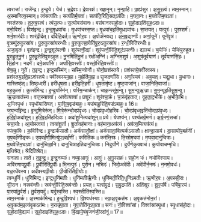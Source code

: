 

  
त्वराजा॑। राजे॑न्द्र। इ॒न्द्र॒ये। येच॑। च॒दे॒वाः। दे॒वारक्ष॑। रक्षा॒नॄन्। नृन्पा॒हि। पा॒ह्य॑सुर। अ॒सु॒र॒त्वं। त्वम॒स्मान्। अ॒स्मानित्य॒स्मान्॥ त्वंसत्प॑तिः। सत्प॑तिर्म॒घवा॑। सत्प॑ति॒रिति॒सत्ऽप॑तिः। म॒घवा॒नः। म॒घवेति॑म॒घऽवा॑। नस्त॑रुत्रः। त॒रु॒त्र॒स्त्वं। त्वंस॒त्यः। स॒त्योवस॑वानः। वस॑वानस्सहो॒दाः। स॒हो॒दाइति॑स॒हः॒ऽदाः॥  
दनो॒विशः॑। विश॑इन्द्र। इ॒न्द्र॒मृ॒ध्रवा॑चः। मृ॒ध्रवा॑चस्स॒प्त। मृ॒ध्रवा॑च॒इति॑मृ॒ध्रऽवा॑चः। स॒प्तयत्। यत्पुरः॑। पुर॒श्शर्म॑। शर्म॒शार॑दीः। शार॑दी॒र्दत्। दर्दिति॒दर्त्॥ ऋ॒णोर॒पः। अ॒पोअ॑नवद्य। अ॒न॒व॒द्यार्णाः॑। अर्णा॒यूने॑। यूने॑वृ॒त्रं। वृ॒त्रम्पु॑रु॒कुत्सा॑य। पु॒रु॒कुत्सा॑यरन्धीः। पु॒रु॒कुत्सा॒येति॑पु॒रु॒ऽकुत्सा॑य। र॒न्धी॒रिति॑रन्धीः॥  
अजा॒वृतः॑। वृत॑इन्द्र। इ॒न्द्र॒शूर॑पत्नीः। शूर॑पत्नी॒द्यां। शूर॑पत्नी॒रिति॒शूर॑ऽपत्नीः। द्याञ्च॑। च॒येभिः॑। येभिः॑पुरुहूत। पु॒रु॒हू॒त॒नू॒नं। पु॒रु॒हू॒तेति॑पुरुऽहूत। नू॒नमिति॑नू॒नं॥ रक्षो॑अ॒ग्निं। अ॒ग्निम॒शुषं॑। अ॒शुषं॒तूर्व॑याणं। तूर्व॑याणंसिं॒हः। सिं॒होन। नदमे॑। दमे॒अपां॑सि। अपां॑सि॒वस्तोः॑। वस्तो॒रिति॒वस्तोः॑॥  
शेष॒न्नु। नुते॑। त॒इ॒न्द्र॒। इ॒न्द्र॒सस्मि॑न्। सस्मि॒न्योनौ॑। योनौ॒प्रश॑स्तये। प्रश॑स्तये॒पवी॑रवस्य। प्रश॑स्तय॒इति॒प्रऽश॑स्तये। पवी॑रवस्यम॒ह्ना। म॒ह्नेति॑म॒ह्ना॥ सृ॒जदर्णां॑सि। अर्णां॒स्यव॑। अव॒यत्। यद्यु॒धा। यु॒धागाः। गास्तिष्ठ॑त्। तिष्ठ॒ध्दरी॑। हरी॑धृष॒ता। हरी॒इति॒हरी॑। धृ॒ष॒तामृ॑ष्ट। मृ॒ष्ट॒वाजा॑न्। वाजा॒निति॒वाजा॑॥  
वह॒कुत्सं॑। कुत्स॑मिन्द्र। इ॒न्द्र॒यस्मि॑न्। यस्मि॒न्चाक॑न्। चाक॒न्त्सू॑म॒न्यू। सू॒म॒न्यूऋ॒ज्रा। सू॒म॒न्यूइति॑सू॒म॒न्यू। ऋ॒ज्रावात॑स्य। वात॒स्याश्वा॑। अश्वेत्यश्वा॑॥ प्रशूरः॑। शूर॑श्च॒क्रं। च॒क्रंवृ॑हतात्। वृ॒ह॒ता॒द॒भीके॑। अ॒भीके॒भि। अ॒भिस्पृधः॑। स्पृधो॑यासिषत्। या॒सि॒ष॒द्वज्र॑बाहुः। वज्र॑बाहु॒रिति॒वज्र॑ऽबाहुः॥ 16॥  
ज॒घ॒न्वाँइ॑न्द्र। इ॒न्द्र॒मि॒त्रेरू॑न्। मि॒त्रे॒रू॑न्चो॒दप्र॑वृध्दः। चो॒दप्र॑वृध्दोहरिवः। चो॒दप्र॑वृध्द॒इति॑चो॒दऽप्र॑वृध्दः। ह॒रि॒वो॒अदा॑शून्। ह॒रि॒व॒इति॑हरिऽवः। अदा॑शू॒नित्यदा॑शून्॥ प्रये। येपश्य॑न्। पश्य॑न्नर्य॒मणं॑। अ॒र्य॒मणं॒सचा॑। सचा॒योः। आ॒योस्त्वया॑। त्वया॑शू॒र्ता। शू॒र्तावह॑मानाः। वह॑माना॒अप॑त्यं। अप॑त्य॒मित्यप॑त्यं॥  
रप॑त्क॒विः। क॒विरि॑न्द्र। इ॒न्द्रार्क॑सातौ। अर्क॑सातौ॒क्षां। अर्क॑साता॒वित्यर्क॑ऽसातौ। क्षान्दा॒साय॑। दा॒सायो॑प॒बर्ह॑णीं। उ॒प॒बर्ह॑णीङ्कः। उ॒प॒बर्ह॑णी॒मित्यु॑प॒ऽबर्ह॑णीं। क॒रिति॑कः॥ कर॑त्ति॒स्रः। ति॒स्रोम॒घवा॑। म॒घवा॒दानु॑चित्राः। म॒घवेति॑म॒घऽवा॑। दानु॑चित्रा॒नि। दानुचित्राइतिदानुचित्राः। निदुर्योणे। दुर्येणेकुयवाचं। कुयोवाचम्मृधि। मृधिश्रेत्। श्रेदितिश्रेत्॥  
सनाता। ताते॑। त॒इ॒न्द्र॒। इ॒न्द्र॒नव्याः॑। नव्या॒आगुः॑। आगुः॑। अ॒गु॒स्सहः॑। सहो॒न भः॑। नभोवि॑रणाय। अवि॑रणायपू॒र्वीः। पू॒र्वीरिति॑पू॒र्वीः॥ भि॒नत्पुरः॑। पुरो॒न। नभिदः॑। भिदो॒अदे॑वीः। अदे॑वीर्न॒नमः॑। न॒नमो॒वधः॑। वध॒रधे॑वस्य। अदे॑वस्यपी॒योः। पी॒योरिति॑पी॒योः॥  
त्वन्धुनिं॑। धुनि॑मिन्द्र। इ॒न्द्र॒धुनि॑मतीः। धुनि॑मतीर्ऋ॒णॊः। धुनि॑मती॒रिति॒धुनि॑ऽमतीः। ऋ॒णॊर॒पः। अ॒पस्सी॒राः। सी॒रान। नस्रव॑न्तीः। स्रव॑न्ती॒रिति॒स्रव॑न्तीः। प्रयत्। यत्स॑मु॒द्रं। स॒मु॒द्रमति॑। अति॑शूर। शू॒र॒पर्षि॑। पर्षि॑पा॒रय॑। पा॒रया॑तु॒र्वशं॑। तु॒र्वश॒यदुं॑। यदुं॑स्व॒स्ति। स्व॒स्तीति॑स्व॒स्ति॥  
त्वम॒स्माकं॑। अ॒स्माक॑मिन्द्र। इ॒न्द्र॒वि॒श्वध॑। वि॒श्वध॑स्याः। स्या॒अ॒वृ॒कत॑मः। अ॒वृ॒कत॑मोन॒रां। अ॒वृ॒कत॑म॒इत्य॑वृ॒कऽत॑मः। न॒रान्नृ॑पा॒ता। नृ॒पा॒तेति॑नृ॒ऽपा॒ता॥ सनः॑। नो॒विश्वा॑सां। विश्वा॑सांस्पृ॒धां। स्पृ॒धांस॑हो॒दाः। स॒हो॒दावि॒द्याम॑। स॒हो॒दाइति॑स॒हः॒ऽदाः। वि॒द्यामे॒षंवृ॒जनं॑जी॒रदा॑नुं॥ 17॥  
